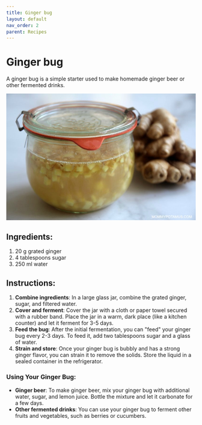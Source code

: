 ```yaml
---
title: Ginger bug
layout: default
nav_order: 2
parent: Recipes
---
```

# Ginger bug

A ginger bug is a simple starter used to make homemade ginger beer or other fermented drinks.

![Ginger](https://raw.githubusercontent.com/goooral/just-the-technical-cider/refs/heads/main/images/ginger.jpg "ginger bug")

## Ingredients:

1. 20 g grated ginger  
2. 4 tablespoons sugar  
3. 250 ml water  

## Instructions:

1. **Combine ingredients**: In a large glass jar, combine the grated ginger, sugar, and filtered water.  
2. **Cover and ferment**: Cover the jar with a cloth or paper towel secured with a rubber band. Place the jar in a warm, dark place (like a kitchen counter) and let it ferment for 3-5 days.  
3. **Feed the bug**: After the initial fermentation, you can "feed" your ginger bug every 2-3 days. To feed it, add two tablespoons sugar and a glass of water.  
4. **Strain and store**: Once your ginger bug is bubbly and has a strong ginger flavor, you can strain it to remove the solids. Store the liquid in a sealed container in the refrigerator.  

### Using Your Ginger Bug:

- **Ginger beer**: To make ginger beer, mix your ginger bug with additional water, sugar, and lemon juice. Bottle the mixture and let it carbonate for a few days.  
- **Other fermented drinks**: You can use your ginger bug to ferment other fruits and vegetables, such as berries or cucumbers.  

